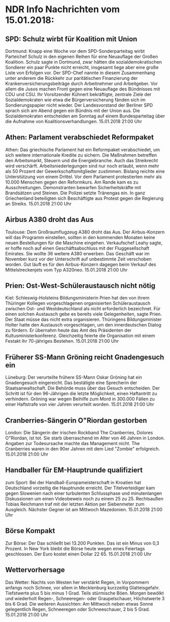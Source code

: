 # NDR Info Nachrichten vom 15.01.2018:


## SPD: Schulz wirbt für Koalition mit Union
Dortmund: Knapp eine Woche vor dem SPD-Sonderparteitag wirbt Parteichef Schulz in den eigenen Reihen für eine Neuauflage der Großen Koalition. Schulz sagte in Dortmund, zwar hätten die sozialdemokratischen Sondierer ein paar Punkte nicht erreicht, insgesamt liege aber eine große Liste von Erfolgen vor. Der SPD-Chef nannte in diesem Zusammenhang unter anderem die Rückkehr zur paritätischen Finanzierung der Krankenversicherungsbeiträge durch Arbeitnehmer und Arbeitgeber. Vor allem die Jusos machen Front gegen eine Neuauflage des Bündnisses mit CDU und CSU. Ihr Vorsitzender Kühnert bekräftigte, zentrale Ziele der Sozialdemokraten wie etwa die Bürgerversicherung fänden sich im Sondierungspapier nicht wieder. Der Landesvorstand der Berliner SPD sprach sich am Abend gegen ein Bündnis mit der Union aus. Die Sozialdemokraten entscheiden am Sonntag auf einem Bundesparteitag über die Aufnahme von Koalitionsverhandlungen. 15.01.2018 21:00 Uhr 

## Athen: Parlament verabschiedet Reformpaket
Athen: Das griechische Parlament hat ein Reformpaket verabschiedet, um sich weitere internationale Kredite zu sichern. Die Maßnahmen betreffen den Arbeitsmarkt, Steuern und die Energiebranche. Auch das Streikrecht wird verschärft. Arbeitsniederlegungen sind nur noch erlaubt, wenn mehr als 50 Prozent der Gewerkschaftsmitglieder zustimmen. Bislang reichte eine Unterstützung von einem Drittel. Vor dem Parlament protestierten mehr als 10.000 Menschen gegen den Reformkurs. Am Rande kam es zu Ausschreitungen. Demonstranten bewarfen Sicherheitskräfte mit Brandsätzen und Steinen. Die Polizei setzte Tränengas ein. In ganz Griechenland beteiligten sich Beschäftigte aus Protest gegen die Regierung an Streiks. 15.01.2018 21:00 Uhr 

## Airbus A380 droht das Aus
Toulouse: Dem Großraumflugzeug A380 droht das Aus. Der Airbus-Konzern will das Programm einstellen, sollten in den kommenden Monaten keine neuen Bestellungen für die Maschine eingehen. Verkaufschef Leahy sagte, er hoffe noch auf einen Geschäftsabschluss mit der Fluggesellschaft Emirates. Sie wollte 36 weitere A380 erwerben. Das Geschäft war im November kurz vor der Unterschrift auf unbestimmte Zeit verschoben worden. Gut läuft es für den Airbus-Konzern dagegen beim Verkauf des Mittelstreckenjets vom Typ A320neo. 15.01.2018 21:00 Uhr 

## Prien: Ost-West-Schüleraustausch nicht nötig
Kiel:	Schleswig-Holsteins Bildungsministerin Prien hat den von ihrem Thüringer Kollegen vorgeschlagenen organisierten Schüleraustausch zwischen Ost- und Westdeutschland  als nicht erforderlich bezeichnet. Für einen solchen Austausch gebe es bereits viele Gelegenheiten, sagte Prien. Der Staat müsse das nicht extra organisieren. Thüringens Bildungsminister Holter hatte den Austausch vorgeschlagen, um den innerdeutschen Dialog zu fördern. Er übernahm heute das Amt des Präsidenten der Kultusministerkonferenz. Gleichzeitig feierte die Organisation mit einem Festakt ihr 70-jähriges Bestehen. 15.01.2018 21:00 Uhr 

## Früherer SS-Mann Gröning reicht Gnadengesuch ein
Lüneburg: Der verurteilte frühere SS-Mann Oskar Gröning hat ein Gnadengesuch eingereicht. Das bestätigte eine Sprecherin der Staatsanwaltschaft. Die Behörde muss über das Gesuch entscheiden. Der Schritt ist für den 96-Jährigen die letzte Möglichkeit, einen Haftantritt zu verhindern. Gröning war wegen Beihilfe zum Mord in 300.000 Fällen zu einer Haftstrafe von vier Jahren verurteilt worden. 15.01.2018 21:00 Uhr 

## Cranberries-Sängerin O"Riordan gestorben
London: Die Sängerin der irischen Rockband The Cranberries, Dolores O"Riordan, ist tot. Sie starb überraschend im Alter von 46 Jahren in London. Angaben zur Todesursache machte das Management nicht. The Cranberries waren in den 90er Jahren mit dem Lied "Zombie" erfolgreich. 15.01.2018 21:00 Uhr 

## Handballer für EM-Hauptrunde qualifiziert
zum Sport: Bei der Handball-Europameisterschaft in Kroatien hat Deutschland vorzeitig die Hauptrunde erreicht. Der Titelverteidiger kam gegen Slowenien nach einer turbulenten Schlussphase und minutenlangen Diskussionen um einen Videobeweis noch zu einem 25 zu 25. Rechtsaußen Tobias Reichmann traf mit der letzten Aktion per Siebenmeter zum Ausgleich. Nächster Gegner ist am Mittwoch Mazedonien. 15.01.2018 21:00 Uhr 

## Börse Kompakt
Zur Börse: Der Dax schließt bei 13.200 Punkten. Das ist ein Minus von 0,3 Prozent. In New York bleibt die Börse heute wegen eines Feiertags geschlossen. Der Euro kostet einen Dollar 22 65. 15.01.2018 21:00 Uhr 

## Wettervorhersage
Das Wetter:
Nachts von Westen her verstärkt Regen, in Vorpommern anfangs noch Schnee, vor allem in Mecklenburg kurzzeitig Glatteisgefahr. Tiefstwerte plus 5 bis minus 1 Grad. Teils stürmische Böen. Morgen bewölkt und wiederholt Regen-, Schneeregen- oder Graupelschauer, Höchstwerte 3 bis 6 Grad. Die weiteren Aussichten: Am Mittwoch neben etwas Sonne gelegentlich Regen, Schneeregen oder Schneeschauer, 2 bis 5 Grad. 15.01.2018 21:00 Uhr 
